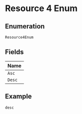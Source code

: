 
# Resource 4 Enum

## Enumeration

`Resource4Enum`

## Fields

| Name |
|  --- |
| `Asc` |
| `Desc` |

## Example

```
desc
```

